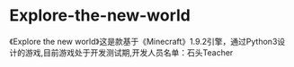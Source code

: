 # Explore-the-new-world
《Explore the new world》这是款基于《Minecraft》1.9.2引擎，通过Python3设计的游戏,目前游戏处于开发测试期,开发人员名单：石头Teacher

